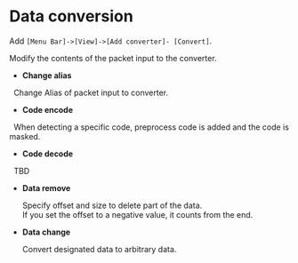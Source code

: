 # Data conversion

Add `[Menu Bar]->[View]->[Add converter]- [Convert]`.

Modify the contents of the packet input to the converter.

* **Change alias**

  Change Alias ​​of packet input to converter.

* **Code encode**

  When detecting a specific code, preprocess code is added and the code is masked.

* **Code decode**

  TBD

* **Data remove**

  Specify offset and size to delete part of the data.<br>
  If you set the offset to a negative value, it counts from the end.

* **Data change**

  Convert designated data to arbitrary data.